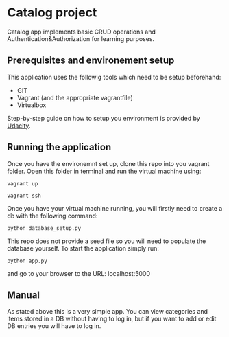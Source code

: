 # Catalog project

Catalog app implements basic CRUD operations and Authentication&Authorization for learning purposes.

## Prerequisites and environement setup

This application uses the followig tools which need to be setup beforehand:

* GIT
* Vagrant (and the appropriate vagrantfile)
* Virtualbox

Step-by-step guide on how to setup you environment is provided by [Udacity](https://www.udacity.com/wiki/ud088/vagrant).

## Running the application

Once you have the environemnt set up, clone this repo into you vagrant folder. Open this folder in terminal and run the virtual machine using:

`vagrant up`

`vagrant ssh`

Once you have your virtual machine running, you will firstly need to create a db with the following command:

`python database_setup.py`

This repo does not provide a seed file so you will need to populate the database yourself. To start the application simply run:

`python app.py`

and go to your browser to the URL: localhost:5000

## Manual

As stated above this is a very simple app. You can view categories and items stored in a DB without having to log in, but if you want to add or edit DB entries you will have to log in.